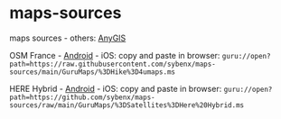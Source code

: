 # maps-sources
maps sources - others: [AnyGIS](https://anygis.ru/Web/Html/Download_en)

OSM France - [Android](https://raw.githubusercontent.com/sybenx/maps-sources/main/GuruMaps/%3DHike%3D4umaps.ms) - iOS: copy and paste in browser: `guru://open?path=https://raw.githubusercontent.com/sybenx/maps-sources/main/GuruMaps/%3DHike%3D4umaps.ms`

HERE Hybrid - [Android](https://github.com/sybenx/maps-sources/raw/main/GuruMaps/%3DSatellites%3DHere%20Hybrid.ms) - iOS: copy and paste in browser: `guru://open?path=https://github.com/sybenx/maps-sources/raw/main/GuruMaps/%3DSatellites%3DHere%20Hybrid.ms`
